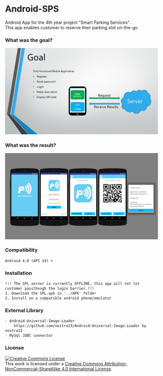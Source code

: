# Android-SPS
Android App for the 4th year project "Smart Parking Services".<br/> This app enables customer to reserve their parking slot on-the-go. 
### What was the goal?
![Goal](https://github.com/CCinCapital/Android-SPL/blob/master/img/Goal.jpg)
### What was the result?
![Result](https://github.com/CCinCapital/Android-SPL/blob/master/img/Result.jpg)

### Compatibility
    Android 4.0 (API 14) +
### Installation
    !!! The SPL server is currently OFFLINE, this app will not let customer passthough the login barrier.!!!
    1. Download the SPL.apk in '../APK' folder
    2. Install on a compatible android phone/emulator
### External Library
    - Android-Universal-Image-Loader
        https://github.com/nostra13/Android-Universal-Image-Loader by nostra13
    - MySql JDBC connector
### License 
<a rel="license" href="http://creativecommons.org/licenses/by-nc-sa/4.0/"><img alt="Creative Commons License" style="border-width:0" src="https://i.creativecommons.org/l/by-nc-sa/4.0/88x31.png" /></a><br />This work is licensed under a <a rel="license" href="http://creativecommons.org/licenses/by-nc-sa/4.0/">Creative Commons Attribution-NonCommercial-ShareAlike 4.0 International License</a>.

